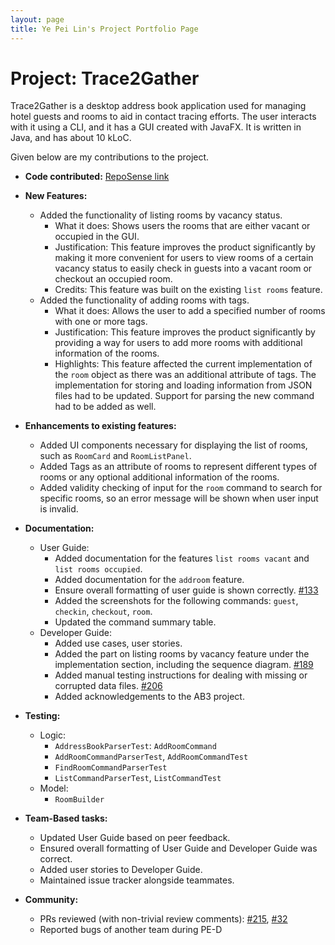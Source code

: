 ```yaml
---
layout: page
title: Ye Pei Lin's Project Portfolio Page
---
```


# Project: Trace2Gather

Trace2Gather is a desktop address book application used for managing hotel guests and rooms to aid in contact tracing efforts. The user interacts with it using a CLI, and it has a GUI created with JavaFX. It is written in Java, and has about 10 kLoC.

Given below are my contributions to the project.

* **Code contributed:**
[RepoSense link](https://nus-cs2103-ay2122s1.github.io/tp-dashboard/?search=&sort=groupTitle&sortWithin=title&timeframe=commit&mergegroup=&groupSelect=groupByRepos&breakdown=true&checkedFileTypes=docs~functional-code~test-code~other&since=2021-09-17&tabOpen=true&tabType=authorship&tabAuthor=peilinye&tabRepo=AY2122S1-CS2103T-T13-3%2Ftp%5Bmaster%5D&authorshipIsMergeGroup=false&authorshipFileTypes=docs~functional-code~test-code&authorshipIsBinaryFileTypeChecked=false)


* **New Features:**
  * Added the functionality of listing rooms by vacancy status.
    * What it does: Shows users the rooms that are either vacant or occupied in the GUI.
    * Justification: This feature improves the product significantly by making it more convenient for users to view rooms of a certain vacancy status to easily check in guests into a vacant room or checkout an occupied room.
    * Credits: This feature was built on the existing `list rooms` feature.
  * Added the functionality of adding rooms with tags.
    * What it does: Allows the user to add a specified number of rooms with one or more tags.
    * Justification: This feature improves the product significantly by providing a way for users to add more rooms with additional information of the rooms.
    * Highlights: This feature affected the current implementation of the `room` object as there was an additional attribute of tags. The implementation for storing and loading information from JSON files had to be updated. Support for parsing the new command had to be added as well.

* **Enhancements to existing features:**
  * Added UI components necessary for displaying the list of rooms, such as `RoomCard` and `RoomListPanel`.
  * Added Tags as an attribute of rooms to represent different types of rooms or any optional additional information of the rooms.
  * Added validity checking of input for the `room` command to search for specific rooms, so an error message will be shown when user input is invalid.

* **Documentation:**
  * User Guide:
    * Added documentation for the features `list rooms vacant` and `list rooms occupied`.
    * Added documentation for the `addroom` feature.
    * Ensure overall formatting of user guide is shown correctly. [#133](https://github.com/AY2122S1-CS2103T-T13-3/tp/pull/133)
    * Added the screenshots for the following commands: `guest`, `checkin`, `checkout`, `room`.
    * Updated the command summary table.
  * Developer Guide:
    * Added use cases, user stories.
    * Added the part on listing rooms by vacancy feature under the implementation section, including the sequence diagram. [#189](https://github.com/AY2122S1-CS2103T-T13-3/tp/pull/189/files)
    * Added manual testing instructions for dealing with missing or corrupted data files. [#206](https://github.com/AY2122S1-CS2103T-T13-3/tp/pull/206/files)
    * Added acknowledgements to the AB3 project.

* **Testing:**
  * Logic:
    * `AddressBookParserTest`: `AddRoomCommand`
    * `AddRoomCommandParserTest`, `AddRoomCommandTest`
    * `FindRoomCommandParserTest`
    * `ListCommandParserTest`, `ListCommandTest`
  * Model:
    * `RoomBuilder`

* **Team-Based tasks:**
  * Updated User Guide based on peer feedback.
  * Ensured overall formatting of User Guide and Developer Guide was correct.
  * Added user stories to Developer Guide.
  * Maintained issue tracker alongside teammates.

* **Community:**
  * PRs reviewed (with non-trivial review comments): [#215](https://github.com/nus-cs2103-AY2122S1/ip/pull/215), [#32](https://github.com/nus-cs2103-AY2122S1/ip/pull/183)
  * Reported bugs of another team during PE-D
